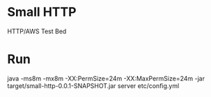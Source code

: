 Small HTTP
==========
HTTP/AWS Test Bed

Run
===
java -ms8m -mx8m -XX:PermSize=24m -XX:MaxPermSize=24m -jar target/small-http-0.0.1-SNAPSHOT.jar server etc/config.yml 
